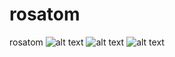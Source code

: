 # rosatom
rosatom
![alt text](https://github.com/YuraGo/1.jpg)
![alt text](https://github.com/YuraGo/2.jpg)
![alt text](https://github.com/YuraGo/3.jpg)
